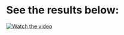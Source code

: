 # See the results below:

[![Watch the video](https://user-images.githubusercontent.com/71460155/233839230-8f89b55b-d5b2-4d75-9ea3-3c4f3452d0e8.png)](https://www.loom.com/share/513ac43b56c6414a8d646f2ccfcb50a2)

